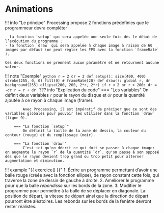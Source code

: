 # Animations

!!! info "Le principe"
    Processing propose 2 fonctions prédéfinies que le programmeur devra compléter :

    - la fonction `setup` qui sera appelée une seule fois dès le début de l’exécution du programme ;
    - la fonction `draw` qui sera appelée à chaque image à raison de 60 images par défaut (on peut régler les FPS avec la fonction `frameRate` ).

    Ces deux fonctions ne prennent aucun paramètre et ne retournent aucune valeur.

!!! note "Exemple"
    ```python
    r = 2
    dr = 2
    def setup():
        size(400, 400)
        stroke(255, 0, 0)
        fill(0)
        # frameRate(20)
    def draw():
        global r, dr
        background(255)
        ellipse(200, 200, 2*r, 2*r)
        if r < 2 or r > 200:
            dr = -dr
        r = r + dr
    ```
    ??? info "Explication du code"
        === "Les variables"
            On définit deux variables `r` pour le rayon du disque et `dr` pour la quantité ajoutée à ce rayon à chaque image (frame).

            Avec Processing, il est impératif de préciser que ce sont des variables globales pour pouvoir les utiliser dans la fonction `draw` (ligne 9).
        
        === "La fonction `setup`"
            On définit la taille de la zone de dessin, la couleur du contour (rouge) et du remplissage (noir).

        === "La fonction `draw`"
            C'est ici qu'on décrit ce qui doit se passer à chaque image: on augmente le rayon `r` de la quantité `dr`, qu'on passe à son opposé dès que le rayon devient trop grand ou trop petit pour alterner augmentation et diminution.

!!! example "{{ exercice() }}"
    1. Écrire un programme permettant d’avoir une balle rouge (créée avec la fonction ellipse), de rayon constant cette fois,  qui traverse la zone de dessin de gauche à droite.
    2. Améliorer le programme pour que la balle *rebondisse* sur les bords de la zone.
    3. Modifier le programme pour permettre à la balle de se déplacer en diagonale. La position de départ, la vitesse de départ ainsi que la direction de départ pourront être aléatoires. Les rebonds sur les bords de la fenêtre devront rester réalistes.

